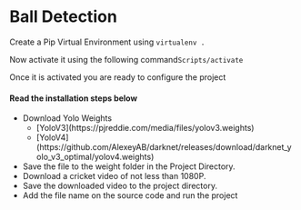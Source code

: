 <h1>Ball Detection</h1>

Create a Pip Virtual Environment using <code>virtualenv .</code>

Now activate it using the following command<code>Scripts/activate</code>

Once it is activated you are ready to configure the project

<h4>Read the installation steps below</h4>

<ul>
  <li>Download Yolo Weights

<ul>
  <li>[YoloV3](https://pjreddie.com/media/files/yolov3.weights)</li>
  <li>[YoloV4](https://github.com/AlexeyAB/darknet/releases/download/darknet_yolo_v3_optimal/yolov4.weights)</li>
  
</ul>
  </li>
  

  <li>Save the file to the weight folder in the Project Directory.</li>
  
<li>Download a cricket video of not less than 1080P.</li>
  
  <li>Save the downloaded video to the project directory.</li>
  
  <li>Add the file name on the source code and run the project</li>
  
</ul>
